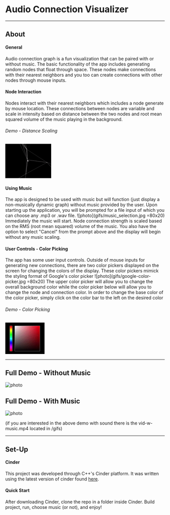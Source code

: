# Audio Connection Visualizer
---
## About
#### General
Audio connection graph is a fun visualization that can be paired with or without music. The basic functionality
of the app includes generating random nodes that float through space. These nodes make connections with their
nearest neighbors and you too can create connections with other nodes through mouse inputs.

#### Node Interaction
Nodes interact with their nearest neighbors which includes a node generate by mouse location. These connections between
nodes are variable and scale in intensity based on distance between the two nodes and root mean squared volume of the
music playing in the background.
###### Demo - Distance Scaling
![photo](gifs/connection-scaling.gif)

#### Using Music
The app is designed to be used with music but will function (just display a non-musically dynamic graph)
without music provided by the user. Upon starting up the application, you will be prompted for a file input of 
which you can choose any .mp3 or .wav file. ![photo](gifs/music_selection.jpg =80x20) Immediately the music will start. Node connection strength is
scaled based on the RMS (root mean squared) volume of the music. You also have the option to select "Cancel" from the prompt
above and the display will begin without any music scaling.

#### User Controls - Color Picking
The app has some user input controls. Outside of mouse inputs for generating new connections, there are two
color pickers displayed on the screen for changing the colors of the display. These color pickers mimick the styling 
format of Google's color picker ![photo](gifs/google-color-picker.jpg =80x20) The upper color picker will
allow you to change the overall background color while the color picker below will allow you to change the 
node and connection color. In order to change the base color of the color picker, simply click on the color bar to the 
left on the desired color 
###### Demo - Color Picking
![photo](gifs/color-picker.gif)

---
## Full Demo - Without Music
![photo](gifs/full-demo.gif)
## Full Demo - With Music
![photo](gifs/demo-w-music.gif)

(if you are interested in the above demo with sound there is the vid-w-music.mp4 located in /gifs)

---
## Set-Up
#### Cinder
This project was developed through C++'s Cinder platform. It was written using the latest version
of cinder found [here](https://github.com/cinder/Cinder). 

#### Quick Start
After downloading Cinder, clone the repo in a folder inside Cinder. Build project, 
run, choose music (or not), and enjoy!
